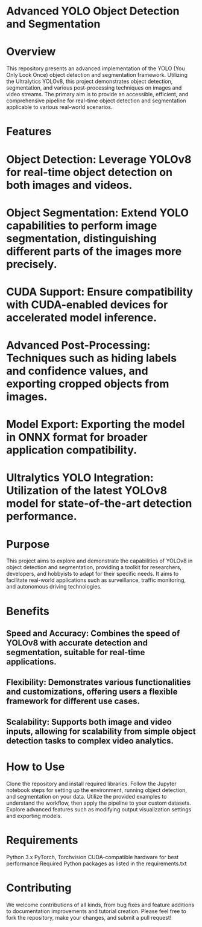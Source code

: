 # Advanced YOLO Object Detection and Segmentation

# Overview
This repository presents an advanced implementation of the YOLO (You Only Look Once) object detection and segmentation framework. Utilizing the Ultralytics YOLOv8, this project demonstrates object detection, segmentation, and various post-processing techniques on images and video streams. The primary aim is to provide an accessible, efficient, and comprehensive pipeline for real-time object detection and segmentation applicable to various real-world scenarios.

# Features
# Object Detection: Leverage YOLOv8 for real-time object detection on both images and videos.
# Object Segmentation: Extend YOLO capabilities to perform image segmentation, distinguishing different parts of the images more precisely.
# CUDA Support: Ensure compatibility with CUDA-enabled devices for accelerated model inference.
# Advanced Post-Processing: Techniques such as hiding labels and confidence values, and exporting cropped objects from images.
# Model Export: Exporting the model in ONNX format for broader application compatibility.
# Ultralytics YOLO Integration: Utilization of the latest YOLOv8 model for state-of-the-art detection performance.

# Purpose
This project aims to explore and demonstrate the capabilities of YOLOv8 in object detection and segmentation, providing a toolkit for researchers, developers, and hobbyists to adapt for their specific needs. It aims to facilitate real-world applications such as surveillance, traffic monitoring, and autonomous driving technologies.

# Benefits
## Speed and Accuracy: Combines the speed of YOLOv8 with accurate detection and segmentation, suitable for real-time applications.
## Flexibility: Demonstrates various functionalities and customizations, offering users a flexible framework for different use cases.
## Scalability: Supports both image and video inputs, allowing for scalability from simple object detection tasks to complex video analytics.

# How to Use
Clone the repository and install required libraries.
Follow the Jupyter notebook steps for setting up the environment, running object detection, and segmentation on your data.
Utilize the provided examples to understand the workflow, then apply the pipeline to your custom datasets.
Explore advanced features such as modifying output visualization settings and exporting models.

# Requirements
Python 3.x
PyTorch, Torchvision
CUDA-compatible hardware for best performance
Required Python packages as listed in the requirements.txt

# Contributing
We welcome contributions of all kinds, from bug fixes and feature additions to documentation improvements and tutorial creation. Please feel free to fork the repository, make your changes, and submit a pull request!
